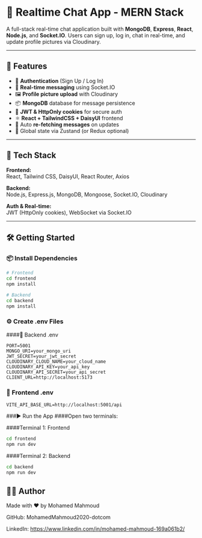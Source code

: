 # 💬 Realtime Chat App - MERN Stack

A full-stack real-time chat application built with **MongoDB**, **Express**, **React**, **Node.js**, and **Socket.IO**. Users can sign up, log in, chat in real-time, and update profile pictures via Cloudinary.

---

## 🚀 Features

- 🔐 **Authentication** (Sign Up / Log In)
- 💬 **Real-time messaging** using Socket.IO
- 🖼️ **Profile picture upload** with Cloudinary
- 📦 **MongoDB** database for message persistence
- 🍪 **JWT & HttpOnly cookies** for secure auth
- ⚛️ **React + TailwindCSS + DaisyUI** frontend
- 🔄 Auto **re-fetching messages** on updates
- 🧠 Global state via Zustand (or Redux optional)

---

## 📁 Tech Stack

**Frontend:**  
React, Tailwind CSS, DaisyUI, React Router, Axios

**Backend:**  
Node.js, Express.js, MongoDB, Mongoose, Socket.IO, Cloudinary

**Auth & Real-time:**  
JWT (HttpOnly cookies), WebSocket via Socket.IO

---

## 🛠️ Getting Started

### 📦 Install Dependencies

```bash
# Frontend
cd frontend
npm install

# Backend
cd backend
npm install
```

### ⚙️ Create .env Files

####🔧 Backend .env
```env
PORT=5001
MONGO_URI=your_mongo_uri
JWT_SECRET=your_jwt_secret
CLOUDINARY_CLOUD_NAME=your_cloud_name
CLOUDINARY_API_KEY=your_api_key
CLOUDINARY_API_SECRET=your_api_secret
CLIENT_URL=http://localhost:5173
```
### 🔧 Frontend .env
```env
VITE_API_BASE_URL=http://localhost:5001/api
```

###▶️ Run the App
####Open two terminals:

####Terminal 1: Frontend
```bash
cd frontend
npm run dev
```
####Terminal 2: Backend
```bash
cd backend
npm run dev
```

## 👨‍💻 Author
Made with ❤️ by Mohamed Mahmoud

GitHub: MohamedMahmoud2020-dotcom

LinkedIn: https://www.linkedin.com/in/mohamed-mahmoud-169a061b2/

